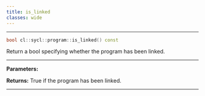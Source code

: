 ```yaml
---
title: is_linked
classes: wide
---
```



---

```cpp
bool cl::sycl::program::is_linked() const
```


Return a bool specifying whether the program has been linked. 


---
**Parameters:**

**Returns:** True if the program has been linked. 

---
